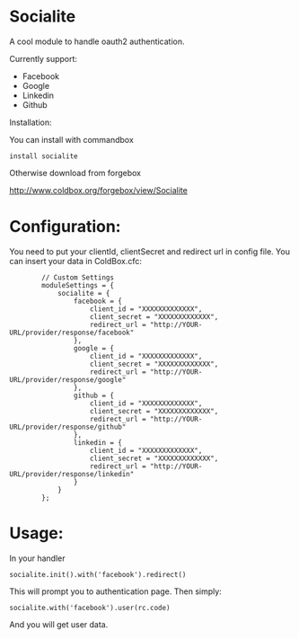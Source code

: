 # Socialite

A cool module to handle oauth2 authentication.

Currently support:

* Facebook
* Google
* Linkedin
* Github

Installation:

You can install with commandbox

`install socialite`

Otherwise download from forgebox

http://www.coldbox.org/forgebox/view/Socialite

# Configuration:

You need to put your clientId, clientSecret and redirect url in config file.
You can insert your data in ColdBox.cfc:

```
		// Custom Settings
	    moduleSettings = {
			socialite = {
				facebook = {
					client_id = "XXXXXXXXXXXXX",
					client_secret = "XXXXXXXXXXXXX",
					redirect_url = "http://YOUR-URL/provider/response/facebook"					
				},
				google = {
					client_id = "XXXXXXXXXXXXX",
					client_secret = "XXXXXXXXXXXXX",
					redirect_url = "http://YOUR-URL/provider/response/google"					
				},
				github = {
					client_id = "XXXXXXXXXXXXX",
					client_secret = "XXXXXXXXXXXXX",
					redirect_url = "http://YOUR-URL/provider/response/github"					
				},
				linkedin = {
					client_id = "XXXXXXXXXXXXX",
					client_secret = "XXXXXXXXXXXXX",
					redirect_url = "http://YOUR-URL/provider/response/linkedin"					
				}
			}
		};
```


# Usage:

In your handler 

`socialite.init().with('facebook').redirect()`

This will prompt you to authentication page. Then simply:

`socialite.with('facebook').user(rc.code)`

And you will get user data.